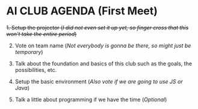 # AI CLUB AGENDA (First Meet)
~~1. Setup the projector (*I did not even set it up yet, so finger cross that this won't take the entire period*)~~

2. Vote on team name (*Not everybody is gonna be there, so might just be temporary*)

3. Talk about the foundation and basics of this club such as the goals, the possibilities, etc.

4. Setup the basic environment (*Also vote if we are going to use JS or Java*)

5. Talk a little about programming if we have the time (*Optional*)
